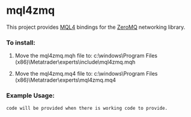 # mql4zmq

This project provides [MQL4](http://docs.mql4.com/ "MQL4 documentation homepage.") bindings for the [ZeroMQ](http://zeromq.org/ "ZeroMQ homepage.") networking library.

### To install:

1. Move the mql4zmq.mqh file to: c:\windows\Program Files (x86)\Metatrader\experts\include\mql4zmq.mqh

2. Move the mql4zmq.mq4 file to: c:\windows\Program Files (x86)\Metatrader\experts\mql4zmq.mq4

### Example Usage:

`code will be provided when there is working code to provide.`